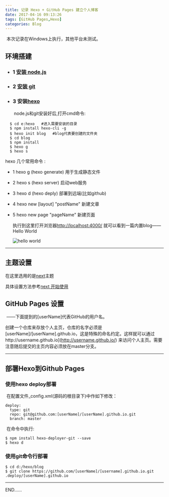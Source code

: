 ```yaml
---
title: 记录 Hexo + GitHub Pages 建立个人博客
date: 2017-04-16 09:13:26
tags: [GitHub Pages,Hexo]
categories: Blog
---
```


​		本次记录在Windows上执行，其他平台未测试。


## 环境搭建

* ### 1 [安装 node.js](http://www.runoob.com/nodejs/nodejs-install-setup.html)  

* ### 2 [安装 git](https://git-scm.com/)

* ### 3 安装[hexo](https://hexo.io/)

  ​	node.js和git安装好后,打开cmd命令:

```
  $ cd e:hexo   #进入需要安装的目录
  $ npm install hexo-cli -g 
  $ hexo init blog   #blog代表要创建的文件夹
  $ cd blog
  $ npm install
  $ hexo g
  $ hexo s
```
  hexo 几个常用命令 :
* 1 hexo g  (hexo generate) 用于生成静态文件
* 2 hexo s  (hexo server) 启动web服务
* 3 hexo d  (hexo deply) 部署到远端(比如github)
* 4 hexo new [layout] "postName" 新建文章
* 5 hexo new page "pageName" 新建页面

    执行到这里打开浏览器[http://localhost:4000/](http://localhost:4000/) 就可以看到一篇内置blog——Hello World

    ![hello world](http://oohcvxj2i.bkt.clouddn.com/blogindex.jpg)

***

## 主题设置

在这里选用的是[next](http://theme-next.iissnan.com/)主题

具体设置方法参考[next 开始使用](http://theme-next.iissnan.com/getting-started.html)

## GitHub Pages 设置

​	——下面提到的[userName]代表GitHub的用户名。

​	创建一个仓库来存放个人主页，仓库的名字必须是[userName]/[userName].github.io，这是特殊的命名约定。这样就可以通过http://username.github.io](http://username.github.io/) 来访问个人主页。需要注意随后提交的主页内容必须放在master分支。

***

## 部署Hexo到Github Pages

### 使用hexo deploy部署

​	在配置文件_config.xml(源码的根目录下)中作如下修改：

```
deploy:
  type: git
  repo: git@github.com:[userName]/[userName].github.io.git
  branch: master
```

​	在命令中执行:

```
$ npm install hexo-deployer-git --save
$ hexo d
```

### 使用git命令行部署

```
$ cd d:/hexo/blog
$ git clone https://github.com/[userName]/[username].github.io.git .deploy/[userName].github.io
```



***



END......